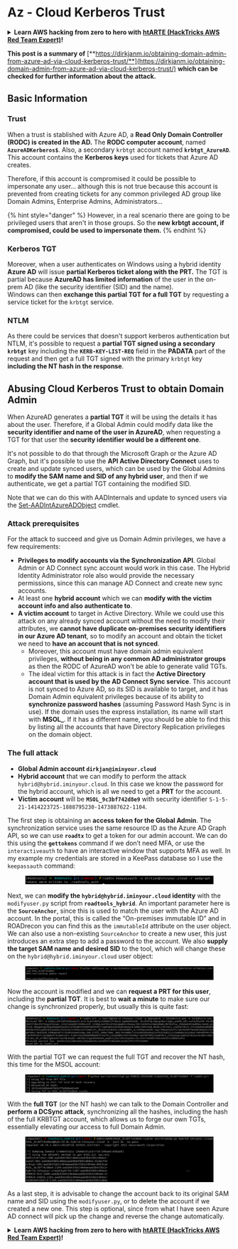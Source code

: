 # Az - Cloud Kerberos Trust

<details>

<summary><strong>Learn AWS hacking from zero to hero with</strong> <a href="https://training.hacktricks.xyz/courses/arte"><strong>htARTE (HackTricks AWS Red Team Expert)</strong></a><strong>!</strong></summary>

Other ways to support HackTricks:

* If you want to see your **company advertised in HackTricks** or **download HackTricks in PDF** Check the [**SUBSCRIPTION PLANS**](https://github.com/sponsors/carlospolop)!
* Get the [**official PEASS & HackTricks swag**](https://peass.creator-spring.com)
* Discover [**The PEASS Family**](https://opensea.io/collection/the-peass-family), our collection of exclusive [**NFTs**](https://opensea.io/collection/the-peass-family)
* **Join the** 💬 [**Discord group**](https://discord.gg/hRep4RUj7f) or the [**telegram group**](https://t.me/peass) or **follow** me on **Twitter** 🐦 [**@carlospolopm**](https://twitter.com/carlospolopm)**.**
* **Share your hacking tricks by submitting PRs to the** [**HackTricks**](https://github.com/carlospolop/hacktricks) and [**HackTricks Cloud**](https://github.com/carlospolop/hacktricks-cloud) github repos.

</details>

**This post is a summary of** [**https://dirkjanm.io/obtaining-domain-admin-from-azure-ad-via-cloud-kerberos-trust/**](https://dirkjanm.io/obtaining-domain-admin-from-azure-ad-via-cloud-kerberos-trust/) **which can be checked for further information about the attack.**

## Basic Information

### Trust

When a trust is stablished with Azure AD, a **Read Only Domain Controller (RODC) is created in the AD.** The **RODC computer account**, named **`AzureADKerberos$`**. Also, a secondary `krbtgt` account named **`krbtgt_AzureAD`**. This account contains the **Kerberos keys** used for tickets that Azure AD creates.

Therefore, if this account is compromised it could be possible to impersonate any user... although this is not true because this account is prevented from creating tickets for any common privileged AD group like Domain Admins, Enterprise Admins, Administrators...

{% hint style="danger" %}
However, in a real scenario there are going to be privileged users that aren't in those groups. So the **new krbtgt account, if compromised, could be used to impersonate them.**
{% endhint %}

### Kerberos TGT

Moreover, when a user authenticates on Windows using a hybrid identity **Azure AD** will issue **partial Kerberos ticket along with the PRT.** The TGT is partial because **AzureAD has limited information** of the user in the on-prem AD (like the security identifier (SID) and the name).\
Windows can then **exchange this partial TGT for a full TGT** by requesting a service ticket for the `krbtgt` service.&#x20;

### NTLM

As there could be services that doesn't support kerberos authentication but NTLM, it's possible to request a **partial TGT signed using a secondary `krbtgt`** key including the **`KERB-KEY-LIST-REQ`** field in the **PADATA** part of the request  and then get a full TGT signed with the primary `krbtgt` key **including the NT hash in the response**.

## Abusing Cloud Kerberos Trust to obtain Domain Admin <a href="#abusing-cloud-kerberos-trust-to-obtain-domain-admin" id="abusing-cloud-kerberos-trust-to-obtain-domain-admin"></a>

When AzureAD generates a **partial TGT** it will be using the details it has about the user. Therefore, if a Global Admin could modify data like the **security identifier and name of the user in AzureAD**, when requesting a TGT for that user the **security identifier would be a different one**.

It's not possible to do that through the Microsoft Graph or the Azure AD Graph, but it's possible to use the **API Active Directory Connect** uses to create and update synced users, which can be used by the Global Admins to **modify the SAM name and SID of any hybrid user**, and then if we authenticate, we get a partial TGT containing the modified SID.

Note that we can do this with AADInternals and update to synced users via the [Set-AADIntAzureADObject](https://aadinternals.com/aadinternals/#set-aadintazureadobject-a) cmdlet.

### Attack prerequisites <a href="#attack-prerequisites" id="attack-prerequisites"></a>

For the attack to succeed and give us Domain Admin privileges, we have a few requirements:

* **Privileges to modify accounts via the Synchronization API**. Global Admin or AD Connect sync account would work in this case. The Hybrid Identity Administrator role also would provide the necessary permissions, since this can manage AD Connect and create new sync accounts.
* At least one **hybrid account** which we can **modify with the victim account info and also authenticate to**.
* **A victim account** to target in Active Directory. While we could use this attack on any already synced account without the need to modify their attributes, we **cannot have duplicate on-premises security identifiers in our Azure AD tenant**, so to modify an account and obtain the ticket we need to **have an account that is not synced**.
  * Moreover, this account must have domain admin equivalent privileges, **without being in any common AD administrator groups** as then the RODC of AzureAD won't be able to generate valid TGTs.
  * The ideal victim for this attack is in fact the **Active Directory account that is used by the AD Connect Sync service**. This account is not synced to Azure AD, so its SID is available to target, and it has Domain Admin equivalent privileges because of its ability to **synchronize password hashes** (assuming Password Hash Sync is in use). If the domain uses the express installation, its name will start with **MSOL\_**. If it has a different name, you should be able to find this by listing all the accounts that have Directory Replication privileges on the domain object.

### The full attack <a href="#the-full-attack" id="the-full-attack"></a>

* **Global Admin account `dirkjan@iminyour.cloud`**
* **Hybrid account** that we can modify to perform the attack `hybrid@hybrid.iminyour.cloud`. In this case we know the password for the hybrid account, which is all we need to get a **PRT** for the account.&#x20;
* **Victim account** will be **`MSOL_9c3bf742d8e9`** with security identifier `S-1-5-21-1414223725-1888795230-1473887622-1104`.

The first step is obtaining an **access token for the Global Admin**. The synchronization service uses the same resource ID as the Azure AD Graph API, so we can use **`roadtx`** to get a token for our admin account. We can do this using the **`gettokens`** command if we don’t need MFA, or use the `interactiveauth` to have an interactive window that supports MFA as well. In my example my credentials are stored in a KeePass database so I use the `keepassauth` command:

<figure><img src="../../../../.gitbook/assets/image (118).png" alt=""><figcaption></figcaption></figure>

Next, we can **modify the `hybrid@hybrid.iminyour.cloud` identity** with the `modifyuser.py` script from **`roadtools_hybrid`**. An important parameter here is the **`SourceAnchor`**, since this is used to match the user with the Azure AD account. In the portal, this is called the “On-premises immutable ID” and in ROADrecon you can find this as the `immutableId` attribute on the user object. We can also use a non-existing `SourceAnchor` to create a new user, this just introduces an extra step to add a password to the account. We also **supply the target SAM name and desired SID** to the tool, which will change these on the `hybrid@hybrid.iminyour.cloud` user object:

<figure><img src="../../../../.gitbook/assets/image (119).png" alt=""><figcaption></figcaption></figure>

Now the account is modified and we can **request a PRT for this user**, including the **partial TGT**. It is best to **wait a minute** to make sure our change is synchronized properly, but usually this is quite fast:

<figure><img src="../../../../.gitbook/assets/image (122).png" alt=""><figcaption></figcaption></figure>

With the partial TGT we can request the full TGT and recover the NT hash, this time for the MSOL account:

<figure><img src="../../../../.gitbook/assets/image (123).png" alt=""><figcaption></figcaption></figure>

With the **full TGT** (or the NT hash) we can talk to the Domain Controller and **perform a DCSync attack**, synchronizing all the hashes, including the hash of the full KRBTGT account, which allows us to forge our own TGTs, essentially elevating our access to full Domain Admin.

<figure><img src="../../../../.gitbook/assets/image (124).png" alt=""><figcaption></figcaption></figure>

As a last step, it is advisable to change the account back to its original SAM name and SID using the `modifyuser.py`, or to delete the account if we created a new one. This step is optional, since from what I have seen Azure AD connect will pick up the change and reverse the change automatically.

<details>

<summary><strong>Learn AWS hacking from zero to hero with</strong> <a href="https://training.hacktricks.xyz/courses/arte"><strong>htARTE (HackTricks AWS Red Team Expert)</strong></a><strong>!</strong></summary>

Other ways to support HackTricks:

* If you want to see your **company advertised in HackTricks** or **download HackTricks in PDF** Check the [**SUBSCRIPTION PLANS**](https://github.com/sponsors/carlospolop)!
* Get the [**official PEASS & HackTricks swag**](https://peass.creator-spring.com)
* Discover [**The PEASS Family**](https://opensea.io/collection/the-peass-family), our collection of exclusive [**NFTs**](https://opensea.io/collection/the-peass-family)
* **Join the** 💬 [**Discord group**](https://discord.gg/hRep4RUj7f) or the [**telegram group**](https://t.me/peass) or **follow** me on **Twitter** 🐦 [**@carlospolopm**](https://twitter.com/carlospolopm)**.**
* **Share your hacking tricks by submitting PRs to the** [**HackTricks**](https://github.com/carlospolop/hacktricks) and [**HackTricks Cloud**](https://github.com/carlospolop/hacktricks-cloud) github repos.

</details>

